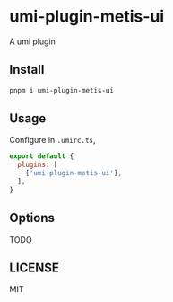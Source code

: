 # umi-plugin-metis-ui

A umi plugin

## Install

```bash
pnpm i umi-plugin-metis-ui
```

## Usage

Configure in `.umirc.ts`,

```js
export default {
  plugins: [
    ['umi-plugin-metis-ui'],
  ],
}
```

## Options

TODO

## LICENSE

MIT
